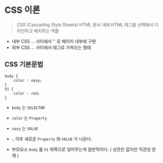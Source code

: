 # CSS 이론

> CSS (Cascading Style Sheets)
> HTML 문서 내에 HTML 태그를 선택해서 디자인하고 배치하는 역활

* 내부 CSS <head>...</head> 사이에서 '<style>...</style>' 로 페이지 내부에 구현
* 외부 CSS <head>...</head> 사이에서 <link> 태그로 가져오는 형태



## CSS 기본문법

```
body {
	color : navy;
}
h1 {
	color : red;
}
```



* `body` 는 `SELECTOR`

* `color` 는 `Property`
* `navy` 는 `VALUE`

* `;` 이후 새로운 `Property` 와 `VALUE` 가 나온다.
* 부모요소 `body` 를 `h1` 위쪽으로 넣어주는게 일반적이다. ( 상관은 없지만 직관성 문제 )


